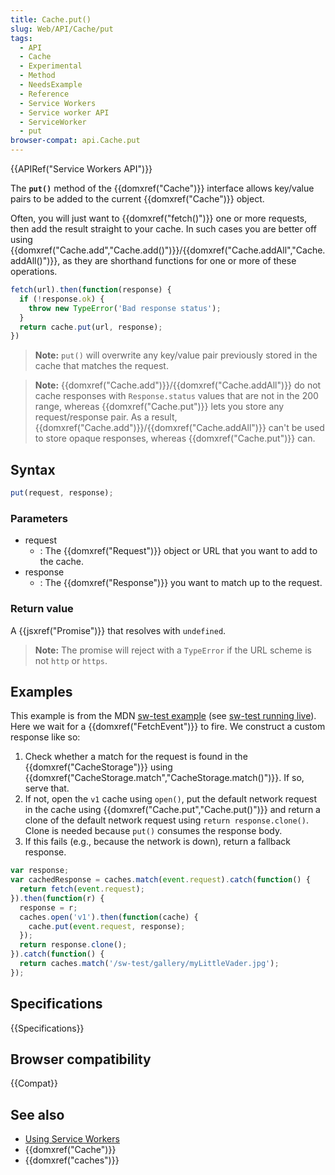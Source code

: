 ```yaml
---
title: Cache.put()
slug: Web/API/Cache/put
tags:
  - API
  - Cache
  - Experimental
  - Method
  - NeedsExample
  - Reference
  - Service Workers
  - Service worker API
  - ServiceWorker
  - put
browser-compat: api.Cache.put
---
```

{{APIRef("Service Workers API")}}

The **`put()`** method of the
{{domxref("Cache")}} interface allows key/value pairs to be added to the current
{{domxref("Cache")}} object.

Often, you will just want to {{domxref("fetch()")}}
one or more requests, then add the result straight to your cache. In such cases you are
better off using
{{domxref("Cache.add","Cache.add()")}}/{{domxref("Cache.addAll","Cache.addAll()")}}, as
they are shorthand functions for one or more of these operations.

```js
fetch(url).then(function(response) {
  if (!response.ok) {
    throw new TypeError('Bad response status');
  }
  return cache.put(url, response);
})
```

> **Note:** `put()` will overwrite any key/value pair
> previously stored in the cache that matches the request.

> **Note:** {{domxref("Cache.add")}}/{{domxref("Cache.addAll")}} do not
> cache responses with `Response.status` values that are not in the 200
> range, whereas {{domxref("Cache.put")}} lets you store any request/response pair. As a
> result, {{domxref("Cache.add")}}/{{domxref("Cache.addAll")}} can't be used to store
> opaque responses, whereas {{domxref("Cache.put")}} can.

## Syntax

```js
put(request, response);
```

### Parameters

- request
  - : The {{domxref("Request")}} object or URL that you want to add to the cache.
- response
  - : The {{domxref("Response")}} you want to match up to the request.

### Return value

A {{jsxref("Promise")}} that resolves with `undefined`.

> **Note:** The promise will reject with a `TypeError` if the
> URL scheme is not `http` or `https`.

## Examples

This example is from the MDN [sw-test
example](https://github.com/mdn/sw-test/) (see [sw-test running live](https://mdn.github.io/sw-test/)).
Here we wait for a {{domxref("FetchEvent")}} to fire. We construct a custom response
like so:

1. Check whether a match for the request is found in the {{domxref("CacheStorage")}}
    using {{domxref("CacheStorage.match","CacheStorage.match()")}}. If so, serve that.
2. If not, open the `v1` cache using `open()`, put the default
    network request in the cache using {{domxref("Cache.put","Cache.put()")}} and return a
    clone of the default network request using `return response.clone()`. Clone
    is needed because `put()` consumes the response body.
3. If this fails (e.g., because the network is down), return a fallback response.

```js
var response;
var cachedResponse = caches.match(event.request).catch(function() {
  return fetch(event.request);
}).then(function(r) {
  response = r;
  caches.open('v1').then(function(cache) {
    cache.put(event.request, response);
  });
  return response.clone();
}).catch(function() {
  return caches.match('/sw-test/gallery/myLittleVader.jpg');
});
```

## Specifications

{{Specifications}}

## Browser compatibility

{{Compat}}

## See also

- [Using Service
  Workers](/en-US/docs/Web/API/Service_Worker_API/Using_Service_Workers)
- {{domxref("Cache")}}
- {{domxref("caches")}}
